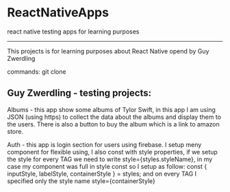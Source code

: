# ReactNativeApps
react native testing apps for learning purposes 
__________________________________________________

This projects is for learning purposes about React Native
opend by Guy Zwerdling

commands:
git clone 


Guy Zwerdling - testing projects:
-----------------------------------------
Albums - this app show some albums of Tylor Swift, in this app I am using JSON (using https) to collect the data about the albums and display them to the users. There is also a button to buy the album which is a link to amazon store.

Auth - this app is login section for users using firebase. I setup meny component for flexible using, I also const with style properties, if we setup the style for every TAG we need to write style={styles.styleName}, in my case my component was full in style const so I setup as follow:
const { inputStyle, labelStyle, containerStyle } = styles;
and on every TAG I specified only the style name
style={containerStyle}
